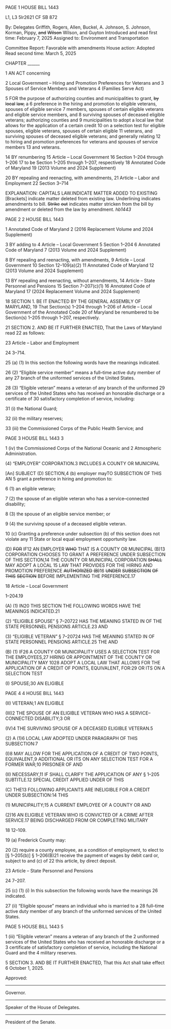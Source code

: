 PAGE 1
HOUSE BILL 1443

L1, L3 5lr2621
CF SB 872

By: Delegates Griffith, Rogers, Allen, Buckel, A. Johnson, S. Johnson, Korman,
Pippy, ~~and~~ ~~Wilson~~ Wilson, and Guyton
Introduced and read first time: February 7, 2025
Assigned to: Environment and Transportation

Committee Report: Favorable with amendments
House action: Adopted
Read second time: March 5, 2025

CHAPTER ______

1 AN ACT concerning

2 Local Government – Hiring and Promotion Preferences for Veterans and
3 Spouses of Service Members and Veterans
4 (Families Serve Act)

5 FOR the purpose of authorizing counties and municipalities to grant, ~~by~~ ~~local~~ ~~law,~~ a
6 preference in the hiring and promotion to eligible veterans, spouses of eligible service
7 members, spouses of certain eligible veterans and eligible service members, and
8 surviving spouses of deceased eligible veterans; authorizing counties and
9 municipalities to adopt a local law that allows for the application of a certain credit
10 on a selection test for eligible spouses, eligible veterans, spouses of certain eligible
11 veterans, and surviving spouses of deceased eligible veterans; and generally relating
12 to hiring and promotion preferences for veterans and spouses of service members
13 and veterans.

14 BY renumbering
15 Article – Local Government
16 Section 1–204 through 1–206
17 to be Section 1–205 through 1–207, respectively
18 Annotated Code of Maryland
19 (2013 Volume and 2024 Supplement)

20 BY repealing and reenacting, with amendments,
21 Article – Labor and Employment
22 Section 3–714

EXPLANATION: CAPITALS LAW.INDICATE MATTER ADDED TO EXISTING
[Brackets] indicate matter deleted from existing law.
Underlining indicates amendments to bill.
~~Strike~~ ~~out~~ indicates matter stricken from the bill by amendment or deleted from the law by
amendment. *hb1443*

PAGE 2
2 HOUSE BILL 1443

1 Annotated Code of Maryland
2 (2016 Replacement Volume and 2024 Supplement)

3 BY adding to
4 Article – Local Government
5 Section 1–204
6 Annotated Code of Maryland
7 (2013 Volume and 2024 Supplement)

8 BY repealing and reenacting, with amendments,
9 Article – Local Government
10 Section 12–109(a)(2)
11 Annotated Code of Maryland
12 (2013 Volume and 2024 Supplement)

13 BY repealing and reenacting, without amendments,
14 Article – State Personnel and Pensions
15 Section 7–207(c)(1)
16 Annotated Code of Maryland
17 (2024 Replacement Volume and 2024 Supplement)

18 SECTION 1. BE IT ENACTED BY THE GENERAL ASSEMBLY OF MARYLAND,
19 That Section(s) 1–204 through 1–206 of Article – Local Government of the Annotated Code
20 of Maryland be renumbered to be Section(s) 1–205 through 1–207, respectively.

21 SECTION 2. AND BE IT FURTHER ENACTED, That the Laws of Maryland read
22 as follows:

23 Article – Labor and Employment

24 3–714.

25 (a) (1) In this section the following words have the meanings indicated.

26 (2) “Eligible service member” means a full–time active duty member of any
27 branch of the uniformed services of the United States.

28 (3) “Eligible veteran” means a veteran of any branch of the uniformed
29 services of the United States who has received an honorable discharge or a certificate of
30 satisfactory completion of service, including:

31 (i) the National Guard;

32 (ii) the military reserves;

33 (iii) the Commissioned Corps of the Public Health Service; and

PAGE 3
HOUSE BILL 1443 3

1 (iv) the Commissioned Corps of the National Oceanic and
2 Atmospheric Administration.

(4) “EMPLOYER” CORPORATION.3 INCLUDES A COUNTY OR MUNICIPAL

[An] SUBJECT (D) SECTION,4 (b) employer mayTO SUBSECTION OF THIS AN
5 grant a preference in hiring and promotion to:

6 (1) an eligible veteran;

7 (2) the spouse of an eligible veteran who has a service–connected disability;

8 (3) the spouse of an eligible service member; or

9 (4) the surviving spouse of a deceased eligible veteran.

10 (c) Granting a preference under subsection (b) of this section does not violate any
11 State or local equal employment opportunity law.

(D) ~~FOR~~ IF12 AN EMPLOYER ~~WHO~~ THAT IS A COUNTY OR MUNICIPAL
(B)13 CORPORATION CHOOSES TO GRANT A PREFERENCE UNDER SUBSECTION OF THIS
SECTION,14 THE COUNTY OR MUNICIPAL CORPORATION ~~SHALL~~ MAY ADOPT A LOCAL
15 LAW THAT PROVIDES FOR THE HIRING AND PROMOTION PREFERENCE ~~AUTHORIZED~~
~~(B)~~16 ~~UNDER~~ ~~SUBSECTION~~ ~~OF~~ ~~THIS~~ ~~SECTION~~ BEFORE IMPLEMENTING THE
PREFERENCE.17

18 Article – Local Government

1–204.19

(A) (1) IN20 THIS SECTION THE FOLLOWING WORDS HAVE THE MEANINGS
INDICATED.21

(2) “ELIGIBLE SPOUSE” § 7–20722 HAS THE MEANING STATED IN OF THE
STATE PERSONNEL PENSIONS ARTICLE.23 AND

(3) “ELIGIBLE VETERAN” § 7–20724 HAS THE MEANING STATED IN OF
STATE PERSONNEL PENSIONS ARTICLE.25 THE AND

(B) (1) IF26 A COUNTY OR MUNICIPALITY USES A SELECTION TEST FOR THE
EMPLOYEES,27 HIRING OR APPOINTMENT OF THE COUNTY OR MUNICIPALITY MAY
1028 ADOPT A LOCAL LAW THAT ALLOWS FOR THE APPLICATION OF A CREDIT OF
POINTS, EQUIVALENT, FOR:29 OR ITS ON A SELECTION TEST

(I) SPOUSE;30 AN ELIGIBLE

PAGE 4
4 HOUSE BILL 1443

(II) VETERAN;1 AN ELIGIBLE

(III)2 THE SPOUSE OF AN ELIGIBLE VETERAN WHO HAS A
SERVICE–CONNECTED DISABILITY;3 OR

(IV)4 THE SURVIVING SPOUSE OF A DECEASED ELIGIBLE
VETERAN.5

(2) A (1)6 LOCAL LAW ADOPTED UNDER PARAGRAPH OF THIS
SUBSECTION:7

(I)8 MAY ALLOW FOR THE APPLICATION OF A CREDIT OF TWO
POINTS, EQUIVALENT,9 ADDITIONAL OR ITS ON ANY SELECTION TEST FOR A FORMER
WAR;10 PRISONER OF AND

(II) NECESSARY,11 IF SHALL CLARIFY THE APPLICATION OF ANY
§ 1–205 SUBTITLE.12 SPECIAL CREDIT APPLIED UNDER OF THIS

(C) THE13 FOLLOWING APPLICANTS ARE INELIGIBLE FOR A CREDIT UNDER
SUBSECTION:14 THIS

(1) MUNICIPALITY;15 A CURRENT EMPLOYEE OF A COUNTY OR AND

(2)16 AN ELIGIBLE VETERAN WHO IS CONVICTED OF A CRIME AFTER
SERVICE.17 BEING DISCHARGED FROM OR COMPLETING MILITARY

18 12–109.

19 (a) Frederick County may:

20 (2) require a county employee, as a condition of employment, to elect to
[§ 1–205(b)] § 1–206(B)21 receive the payment of wages by debit card or, subject to and (c) of
22 this article, by direct deposit.

23 Article – State Personnel and Pensions

24 7–207.

25 (c) (1) (i) In this subsection the following words have the meanings
26 indicated.

27 (ii) “Eligible spouse” means an individual who is married to a
28 full–time active duty member of any branch of the uniformed services of the United States.

PAGE 5
HOUSE BILL 1443 5

1 (iii) “Eligible veteran” means a veteran of any branch of the
2 uniformed services of the United States who has received an honorable discharge or a
3 certificate of satisfactory completion of service, including the National Guard and the
4 military reserves.

5 SECTION 3. AND BE IT FURTHER ENACTED, That this Act shall take effect
6 October 1, 2025.

Approved:

________________________________________________________________________________
Governor.

________________________________________________________________________________
Speaker of the House of Delegates.

________________________________________________________________________________
President of the Senate.